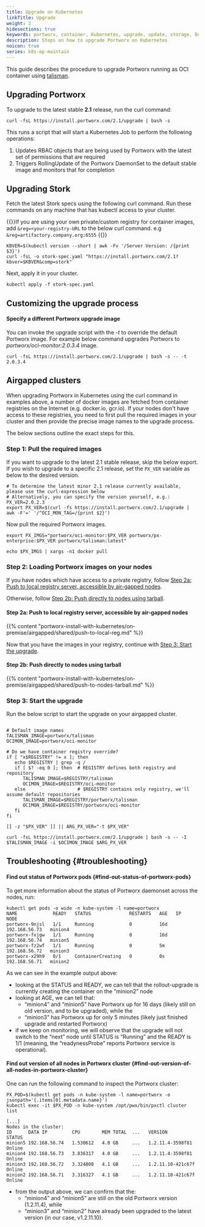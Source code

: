 ```yaml
---
title: Upgrade on Kubernetes
linkTitle: Upgrade
weight: 2
hidesections: true
keywords: portworx, container, Kubernetes, upgrade, update, storage, Docker, k8s, flexvol, pv, persistent disk
description: Steps on how to upgrade Portworx on Kubernetes
noicon: true
series: k8s-op-maintain
---
```


This guide describes the procedure to upgrade Portworx running as OCI container using [talisman](https://github.com/portworx/talisman).

## Upgrading Portworx

To upgrade to the latest stable **2.1** release, run the curl command:

```text
curl -fsL https://install.portworx.com/2.1/upgrade | bash -s
```

This runs a script that will start a Kubernetes Job to perform the following operations:

1. Updates RBAC objects that are being used by Portworx with the latest set of permissions that are required
2. Triggers RollingUpdate of the Portworx DaemonSet to the default stable image and monitors that for completion

## Upgrading Stork

Fetch the latest Stork specs using the following curl command. Run these commands on any machine that has kubectl access to your cluster.

{{<info>}}If you are using your own private/custom registry for container images, add `&reg=<your-registry-URL` to the below curl command. e.g `&reg=artifactory.company.org:6555` {{</info>}}

```text
KBVER=$(kubectl version --short | awk -Fv '/Server Version: /{print $3}')
curl -fsL -o stork-spec.yaml "https://install.portworx.com/2.1?kbver=$KBVER&comp=stork"
```

Next, apply it in your cluster.

```text
kubectl apply -f stork-spec.yaml
```

## Customizing the upgrade process

#### Specify a different Portworx upgrade image

You can invoke the upgrade script with the _-t_ to override the default Portworx image. For example below command upgrades Portworx to _portworx/oci-monitor:2.0.3.4_ image.

```text
curl -fsL https://install.portworx.com/2.1/upgrade | bash -s -- -t 2.0.3.4
```

## Airgapped clusters

When upgrading Portworx in Kubernetes using the curl command in examples above, a number of docker images are fetched from container registries on the Internet (e.g. docker.io, gcr.io). If your nodes don't have access to these registries, you need to first pull the required images in your cluster and then provide the precise image names to the upgrade process.

The below sections outline the exact steps for this.

### Step 1: Pull the required images

If you want to upgrade to the latest 2.1 stable release, skip the below export. If you wish to upgrade to a specific 2.1 release, set the `PX_VER` variable as below to the desired version.

```text
# To determine the latest minor 2.1 release currently available, please use the curl-expression below
# Alternatively, you can specify the version yourself, e.g.: PX_VER=2.0.2.3
export PX_VER=$(curl -fs https://install.portworx.com/2.1/upgrade | awk -F'=' '/^OCI_MON_TAG=/{print $2}')
```

Now pull the required Portworx images.

```text
export PX_IMGS="portworx/oci-monitor:$PX_VER portworx/px-enterprise:$PX_VER portworx/talisman:latest"

echo $PX_IMGS | xargs -n1 docker pull
```

### Step 2: Loading Portworx images on your nodes

If you have nodes which have access to a private registry, follow [Step 2a: Push to local registry server, accessible by air-gapped nodes](#step-2a-push-to-local-registry-server-accessible-by-air-gapped-nodes).

Otherwise, follow [Step 2b: Push directly to nodes using tarball](#step-2b-push-directly-to-nodes-using-tarball).

#### Step 2a: Push to local registry server, accessible by air-gapped nodes

{{% content "portworx-install-with-kubernetes/on-premise/airgapped/shared/push-to-local-reg.md" %}}

Now that you have the images in your registry, continue with [Step 3: Start the upgrade](#step-3-start-the-upgrade).

#### Step 2b: Push directly to nodes using tarball

{{% content "portworx-install-with-kubernetes/on-premise/airgapped/shared/push-to-nodes-tarball.md" %}}

### Step 3: Start the upgrade

Run the below script to start the upgrade on your airgapped cluster.

```text

# Default image names
TALISMAN_IMAGE=portworx/talisman
OCIMON_IMAGE=portworx/oci-monitor

# Do we have container registry override?
if [ "x$REGISTRY" != x ]; then
   echo $REGISTRY | grep -q /
   if [ $? -eq 0 ]; then  # REGISTRY defines both registry and repository
      TALISMAN_IMAGE=$REGISTRY/talisman
      OCIMON_IMAGE=$REGISTRY/oci-monitor
   else                   # $REGISTRY contains only registry, we'll assume default repositories
      TALISMAN_IMAGE=$REGISTRY/portworx/talisman
      OCIMON_IMAGE=$REGISTRY/portworx/oci-monitor
   fi
fi

[[ -z "$PX_VER" ]] || ARG_PX_VER="-t $PX_VER"

curl -fsL https://install.portworx.com/2.1/upgrade | bash -s -- -I $TALISMAN_IMAGE -i $OCIMON_IMAGE $ARG_PX_VER
```

## Troubleshooting {#troubleshooting}

#### Find out status of Portworx pods {#find-out-status-of-portworx-pods}

To get more information about the status of Portworx daemonset across the nodes, run:

```text
kubectl get pods -o wide -n kube-system -l name=portworx
NAME             READY   STATUS              RESTARTS   AGE   IP              NODE
portworx-9njsl   1/1     Running             0          16d   192.168.56.73   minion4
portworx-fxjgw   1/1     Running             0          16d   192.168.56.74   minion5
portworx-fz2wf   1/1     Running             0          5m    192.168.56.72   minion3
portworx-x29h9   0/1     ContainerCreating   0          0s    192.168.56.71   minion2
```

As we can see in the example output above:

* looking at the STATUS and READY, we can tell that the rollout-upgrade is currently creating the container on the “minion2” node
* looking at AGE, we can tell that:
  * “minion4” and “minion5” have Portworx up for 16 days \(likely still on old version, and to be upgraded\), while the
  * “minion3” has Portworx up for only 5 minutes \(likely just finished upgrade and restarted Portworx\)
* if we keep on monitoring, we will observe that the upgrade will not switch to the “next” node until STATUS is “Running” and the READY is 1/1 \(meaning, the “readynessProbe” reports Portworx service is operational\).

#### Find out version of all nodes in Portworx cluster {#find-out-version-of-all-nodes-in-portworx-cluster}

One can run the following command to inspect the Portworx cluster:

```text
PX_POD=$(kubectl get pods -n kube-system -l name=portworx -o jsonpath='{.items[0].metadata.name}')
kubectl exec -it $PX_POD -n kube-system /opt/pwx/bin/pxctl cluster list
```

```output
[...]
Nodes in the cluster:
ID      DATA IP         CPU        MEM TOTAL  ...   VERSION             STATUS
minion5 192.168.56.74   1.530612   4.0 GB     ...   1.2.11.4-3598f81    Online
minion4 192.168.56.73   3.836317   4.0 GB     ...   1.2.11.4-3598f81    Online
minion3 192.168.56.72   3.324808   4.1 GB     ...   1.2.11.10-421c67f   Online
minion2 192.168.56.71   3.316327   4.1 GB     ...   1.2.11.10-421c67f   Online
```

* from the output above, we can confirm that the:
  * “minion4” and “minion5” are still on the old Portworx version \(1.2.11.4\), while
  * “minion3” and “minion2” have already been upgraded to the latest version \(in our case, v1.2.11.10\).
